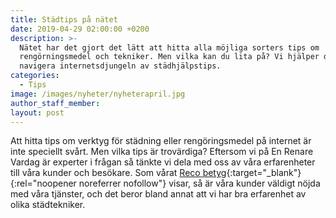 ```yaml
---
title: Städtips på nätet
date: 2019-04-29 02:00:00 +0200
description: >-
  Nätet har det gjort det lätt att hitta alla möjliga sorters tips om
  rengörningsmedel och tekniker. Men vilka kan du lita på? Vi hjälper dig
  navigera internetsdjungeln av städhjälpstips.
categories:
  - Tips
image: /images/nyheter/nyheterapril.jpg
author_staff_member:
layout: post
---
```


Att hitta tips om verktyg f&ouml;r st&auml;dning eller reng&ouml;ringsmedel p&aring; internet &auml;r inte speciellt sv&aring;rt. Men vilka tips &auml;r trov&auml;rdiga? Eftersom vi p&aring; En Renare Vardag &auml;r experter i fr&aring;gan s&aring; t&auml;nkte vi dela med oss av v&aring;ra erfarenheter till v&aring;ra kunder och bes&ouml;kare. Som vårat [Reco betyg](https://www.reco.se/en-renare-vardag){:target="_blank"}{:rel="noopener noreferrer nofollow"} visar, så är våra kunder väldigt nöjda med våra tjänster, och det beror bland annat att vi har bra erfarenhet av olika städtekniker.

